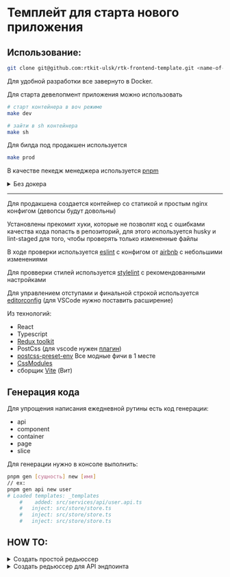 # Темплейт для старта нового приложения

## Использование:

```sh
git clone git@github.com:rtkit-ulsk/rtk-frontend-template.git <name-of-repo>
```

Для удобной разработки все завернуто в Docker.

Для старта девелопмент приложения можно использовать

```sh
# старт контейнера в воч режиме
make dev

# зайти в sh контейнера
make sh
```

Для билда под продакшен используется

```sh
make prod
```

В качестве пекедж менеджера используется [pnpm](https://pnpm.io/)

<details>
    <summary>Без докера</summary>
    Если не хочется заморачиваться с докером, то можно разрабатывать на своей тачке, для этого нужно установить зависимости и стартануть разработку.

    ```sh
    # опционально установить
    npx add -g pnpm
    pnpm install
    pnpm dev
    ```
</details>
<hr>
Для продакшена создается контейнер со статикой и простым nginx конфигом (девопсы будут довольны)

Установлены прекомит хуки, которые не позволят код с ошибками качества кода попасть в репозиторий, для этого используется husky и lint-staged для того, чтобы проверять только измененные файлы

В ходе проверки используется [eslint](https://eslint.org/) с конфигом от [airbnb](https://www.npmjs.com/package/eslint-config-airbnb) с небольшими изменениями

Для провверки стилей используется [stylelint](https://stylelint.io/) с рекомендованными настройками

Для управлением отступами и финальной строкой используется [editorconfig](https://editorconfig.org/) (для VSCode нужно поставить расширение)

Из технологий:

- React
- Typescript
- [Redux toolkit](https://redux-toolkit.js.org/)
- PostCss (для vscode нужен [плагин](https://marketplace.visualstudio.com/items?itemName=csstools.postcss))
- [postcss-preset-env](https://github.com/csstools/postcss-plugins/tree/main/plugin-packs/postcss-preset-env) Все модные фичи в 1 месте
- [CssModules](https://github.com/css-modules/css-modules)
- сборщик [Vite](https://vitejs.dev/) (Вит)


## Генерация кода
Для упрощения написания ежедневной рутины есть код генерации:
- api
- component
- container
- page
- slice

Для генерации нужно в консоле выполнить:
```sh
pnpm gen [сущность] new [имя]
// ex:
pnpm gen api new user
# Loaded templates: _templates
    #    added: src/services/api/user.api.ts
    #   inject: src/store/store.ts
    #   inject: src/store/store.ts
    #   inject: src/store/store.ts
```



## HOW TO:
<details>
    <summary>Создать простой редьюссер</summary>

    В папке `store/slices` соласно [документации](https://redux-toolkit.js.org/tutorials/quick-start#create-a-redux-state-slice) toolkit создать файл

    Добавить редьюссер в `store.ts` в `configureStore`
</details>

<details>
    <summary>Создать редьюссер для API эндпоинта</summary>

    В папке `services/api/` соласно [документации](https://redux-toolkit.js.org/tutorials/rtk-query#setting-up-your-store-and-api-service) rtk-query создать файл

    Добавить редьюссер в `store.ts` в `configureStore` и обавить мидлвару тудаже
</details>
